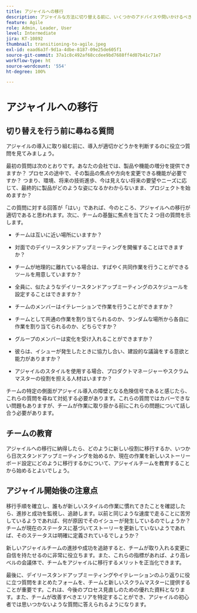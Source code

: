 ```yaml
---
title: アジャイルへの移行
description: アジャイルな方法に切り替える前に、いくつかのアドバイスや問いかけるべき質問を確認してください。
feature: Agile
role: Admin, Leader, User
level: Intermediate
jira: KT-10892
thumbnail: transitioning-to-agile.jpeg
exl-id: eaad6a3f-9d1a-4dbe-8187-09e25de605f1
source-git-commit: 37a1c8c492af68ccdee9bd7688ff4d07b41c71e7
workflow-type: ht
source-wordcount: '554'
ht-degree: 100%

---
```


# アジャイルへの移行

## 切り替えを行う前に尋ねる質問

アジャイルの導入に取り組む前に、導入が適切かどうかを判断するのに役立つ質問を見てみましょう。

最初の質問は次のとおりです。あなたの会社では、製品や機能の増分を提供できますか？ プロセスの途中で、その製品の焦点や方向を変更できる機能が必要ですか？ つまり、環境、将来の技術進歩、今は見えない将来の要望やニーズに応じて、最終的に製品がどのような姿になるかわからないまま、プロジェクトを始めますか？

この質問に対する回答が「はい」であれば、今のところ、アジャイルへの移行が適切であると思われます。次に、チームの基盤に焦点を当てた 2 つ目の質問を示します。

* チームは互いに近い場所にいますか？

* 対面でのデイリースタンドアップミーティングを開催することはできますか？

* チームが地理的に離れている場合は、すばやく共同作業を行うことができるツールを用意していますか？

* 全員に、似たようなデイリースタンドアップミーティングのスケジュールを設定することはできますか？

* チームのメンバーはイテレーションで作業を行うことができますか？

* チームとして共通の作業を割り当てられるのか、ランダムな場所から各自に作業を割り当てられるのか、どちらですか？

* グループのメンバーは変化を受け入れることができますか？

* 彼らは、イシューが発生したときに協力し合い、建設的な議論をする意欲と能力がありますか？

* アジャイルのスタイルを使用する場合、プロダクトマネージャーやスクラムマスターの役割を担える人材はいますか？


チームの特定の側面がアジャイル導入の障壁となる危険信号であると感じたら、これらの質問を尋ねて対処する必要があります。これらの質問ではカバーできない問題もありますが、チームが作業に取り掛かる前にこれらの問題について話し合う必要があります。


## チームの教育

アジャイルへの移行に納得したら、どのように新しい役割に移行するか、いつから日次スタンドアップミーティングを始めるか、現在の作業を新しいストーリーボード設定にどのように移行するかについて、アジャイルチームを教育することから始めるとよいでしょう。


## アジャイル開始後の注意点

移行手順を確立し、誰もが新しいスタイルの作業に慣れてきたことを確認したら、進捗と成功を監視し、追跡します。以前と同じような速度で走ることに苦労しているようであれば、何が原因でそのイシューが発生しているのでしょうか？チームが現在のステータスに基づいてストーリーを更新していないようであれば、そのステータスは明確に定義されているでしょうか？

新しいアジャイルチームの進捗や成功を追跡すると、チームが取り入れる変更に自信を持たせるのに非常に役立ちます。また、これらの指標があれば、より高レベルの会議体で、チームをアジャイルに移行するメリットを正当化できます。

最後に、デイリースタンドアップミーティングやイテレーションのふり返りに役に立つ質問をまとめたフォームを、チームと新しいスクラムマスターに提供することが重要です。これは、今後のプロセス見直しのための優れた資料となります。また、チームが改善すべきエリアを特定することができ、アジャイルの初心者では思いつかないような質問に答えられるようになります。
